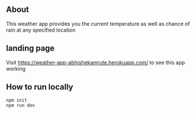 ## About
This weather app provides you the current temperature as well as chance of rain at any specified location
## landing page
Visit https://weather-app-abhishekamrute.herokuapp.com/ to see this app working

## How to run locally
~~~
npm init
npm run dev
~~~